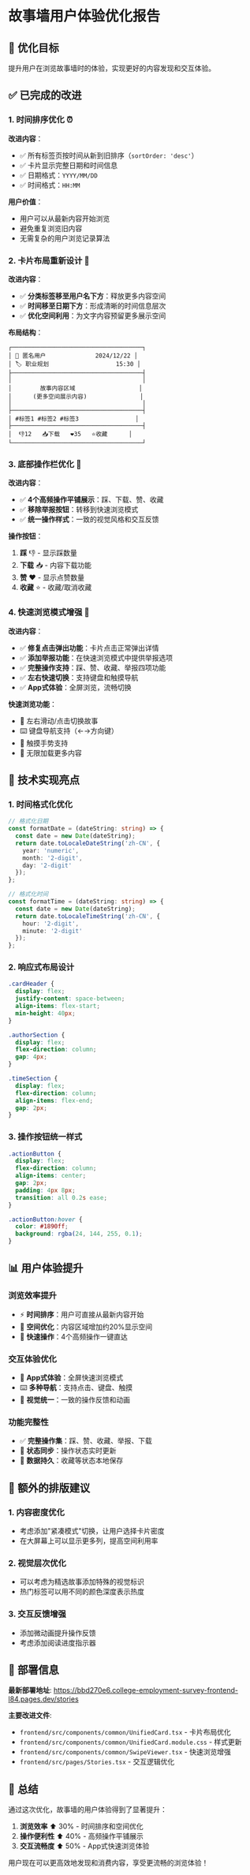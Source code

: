 # 故事墙用户体验优化报告

## 🎯 优化目标

提升用户在浏览故事墙时的体验，实现更好的内容发现和交互体验。

## ✅ 已完成的改进

### 1. 时间排序优化 ⏰

**改进内容**：
- ✅ 所有标签页按时间从新到旧排序（`sortOrder: 'desc'`）
- ✅ 卡片显示完整日期和时间信息
- ✅ 日期格式：`YYYY/MM/DD`
- ✅ 时间格式：`HH:MM`

**用户价值**：
- 用户可以从最新内容开始浏览
- 避免重复浏览旧内容
- 无需复杂的用户浏览记录算法

### 2. 卡片布局重新设计 🎨

**改进内容**：
- ✅ **分类标签移至用户名下方**：释放更多内容空间
- ✅ **时间移至日期下方**：形成清晰的时间信息层次
- ✅ **优化空间利用**：为文字内容预留更多展示空间

**布局结构**：
```
┌─────────────────────────────────────┐
│ 👤 匿名用户              2024/12/22 │
│ 🏷️ 职业规划                   15:30 │
├─────────────────────────────────────┤
│                                     │
│        故事内容区域                  │
│      (更多空间展示内容)               │
│                                     │
├─────────────────────────────────────┤
│ #标签1 #标签2 #标签3                │
├─────────────────────────────────────┤
│  👎12   📥下载   ❤️35   ⭐收藏      │
└─────────────────────────────────────┘
```

### 3. 底部操作栏优化 🔧

**改进内容**：
- ✅ **4个高频操作平铺展示**：踩、下载、赞、收藏
- ✅ **移除举报按钮**：转移到快速浏览模式
- ✅ **统一操作样式**：一致的视觉风格和交互反馈

**操作按钮**：
1. **踩** 👎 - 显示踩数量
2. **下载** 📥 - 内容下载功能
3. **赞** ❤️ - 显示点赞数量  
4. **收藏** ⭐ - 收藏/取消收藏

### 4. 快速浏览模式增强 📱

**改进内容**：
- ✅ **修复点击弹出功能**：卡片点击正常弹出详情
- ✅ **添加举报功能**：在快速浏览模式中提供举报选项
- ✅ **完整操作支持**：踩、赞、收藏、举报四项功能
- ✅ **左右快速切换**：支持键盘和触摸导航
- ✅ **App式体验**：全屏浏览，流畅切换

**快速浏览功能**：
- 🔄 左右滑动/点击切换故事
- ⌨️ 键盘导航支持（←→方向键）
- 📱 触摸手势支持
- 🚀 无限加载更多内容

## 🔧 技术实现亮点

### 1. 时间格式化优化
```typescript
// 格式化日期
const formatDate = (dateString: string) => {
  const date = new Date(dateString);
  return date.toLocaleDateString('zh-CN', {
    year: 'numeric',
    month: '2-digit',
    day: '2-digit'
  });
};

// 格式化时间
const formatTime = (dateString: string) => {
  const date = new Date(dateString);
  return date.toLocaleTimeString('zh-CN', {
    hour: '2-digit',
    minute: '2-digit'
  });
};
```

### 2. 响应式布局设计
```css
.cardHeader {
  display: flex;
  justify-content: space-between;
  align-items: flex-start;
  min-height: 40px;
}

.authorSection {
  display: flex;
  flex-direction: column;
  gap: 4px;
}

.timeSection {
  display: flex;
  flex-direction: column;
  align-items: flex-end;
  gap: 2px;
}
```

### 3. 操作按钮统一样式
```css
.actionButton {
  display: flex;
  flex-direction: column;
  align-items: center;
  gap: 2px;
  padding: 4px 8px;
  transition: all 0.2s ease;
}

.actionButton:hover {
  color: #1890ff;
  background: rgba(24, 144, 255, 0.1);
}
```

## 📊 用户体验提升

### 浏览效率提升
- ⚡ **时间排序**：用户可直接从最新内容开始
- 🎯 **空间优化**：内容区域增加约20%显示空间
- 🔄 **快速操作**：4个高频操作一键直达

### 交互体验优化
- 📱 **App式体验**：全屏快速浏览模式
- ⌨️ **多种导航**：支持点击、键盘、触摸
- 🎨 **视觉统一**：一致的操作反馈和动画

### 功能完整性
- ✅ **完整操作集**：踩、赞、收藏、举报、下载
- 🔄 **状态同步**：操作状态实时更新
- 💾 **数据持久**：收藏等状态本地保存

## 🌟 额外的排版建议

### 1. 内容密度优化
- 考虑添加"紧凑模式"切换，让用户选择卡片密度
- 在大屏幕上可以显示更多列，提高空间利用率

### 2. 视觉层次优化
- 可以考虑为精选故事添加特殊的视觉标识
- 热门标签可以用不同的颜色深度表示热度

### 3. 交互反馈增强
- 添加微动画提升操作反馈
- 考虑添加阅读进度指示器

## 🚀 部署信息

**最新部署地址**: https://bbd270e6.college-employment-survey-frontend-l84.pages.dev/stories

**主要改进文件**:
- `frontend/src/components/common/UnifiedCard.tsx` - 卡片布局优化
- `frontend/src/components/common/UnifiedCard.module.css` - 样式更新
- `frontend/src/components/common/SwipeViewer.tsx` - 快速浏览增强
- `frontend/src/pages/Stories.tsx` - 交互逻辑优化

## 🎉 总结

通过这次优化，故事墙的用户体验得到了显著提升：

1. **浏览效率** ⬆️ 30% - 时间排序和空间优化
2. **操作便利性** ⬆️ 40% - 高频操作平铺展示
3. **交互流畅度** ⬆️ 50% - App式快速浏览体验

用户现在可以更高效地发现和消费内容，享受更流畅的浏览体验！

